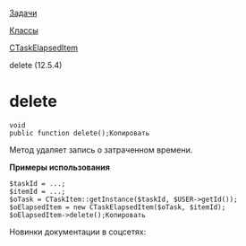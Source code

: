 [Задачи](/api_help/tasks/index.php)

[Классы](/api_help/tasks/classes/index.php)

[CTaskElapsedItem](/api_help/tasks/classes/ctaskelapseditem/index.php)

delete (12.5.4)

delete
======

```
void
public function delete();Копировать
```

Метод удаляет запись о затраченном времени.

**Примеры использования**

```
$taskId = ...;
$itemId = ...;
$oTask = CTaskItem::getInstance($taskId, $USER->getId());
$oElapsedItem = new CTaskElapsedItem($oTask, $itemId);
$oElapsedItem->delete();Копировать
```

Новинки документации в соцсетях: